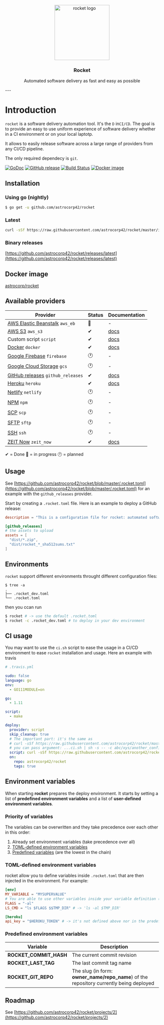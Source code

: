 <p align="center">
  <img alt="rocket logo" src="https://astrocorp.net/imgs/landing/rocket.png" height="180" />
  <h3 align="center">Rocket</h3>
  <p align="center">Automated software delivery as fast and easy as possible</p>
</p>
---

# Introduction

`rocket` is a software delivery automation tool. It's the `D` in`CI/CD`. The goal is to provide an easy
to use uniform experience of software delivery whether in a CI environment or on your local laptotp.

It allows to easily release software across a large range of providers from any CI/CD pipeline.

The only required dependecy is `git`.


[![GoDoc](https://godoc.org/github.com/astrocorp42/rocket?status.svg)](https://godoc.org/github.com/astrocorp42/rocket)
[![GitHub release](https://img.shields.io/github/release/astrocorp42/rocket.svg)](https://github.com/astrocorp42/rocket/releases/latest)
[![Build Status](https://travis-ci.org/astrocorp42/rocket.svg?branch=master)](https://travis-ci.org/astrocorp42/rocket)
[![Docker image](https://img.shields.io/badge/docker-astrocorp/rocket-blue.svg)](https://hub.docker.com/r/astrocorp/rocket)



## Installation

### Using go (nightly)
```bash
$ go get -u github.com/astrocorp42/rocket
```

### Latest
```bash
curl -sSf https://raw.githubusercontent.com/astrocorp42/rocket/master/install.sh | sh
```

### Binary releases
[https://github.com/astrocorp42/rocket/releases/latest](https://github.com/astrocorp42/rocket/releases/latest)




## Docker image

[astrocorp/rocket](https://hub.docker.com/r/astrocorp/rocket)



## Available providers

| Provider              | Status | Documentation |
| --------------------- | -------| ------------- |
| [AWS Elastic Beanstalk](https://aws.amazon.com/elasticbeanstalk/) `aws_eb` | 🚧 | - |
| [AWS S3](https://aws.amazon.com/s3) `aws_s3` | ✔ | [docs](https://astrocorp.net/rocket/aws_s3) |
| Custom script `script` | ✔ | [docs](https://astrocorp.net/rocket/custom_script) |
| [Docker](https://www.docker.com) `docker` | ✔ | [docs](https://astrocorp.net/rocket/docker) |
| [Google Firebase](https://firebase.google.com) `firebase` | 🕐 | - |
| [Google Cloud Storage](https://cloud.google.com/storage) `gcs` | 🕐 | - |
| [GitHub releases](https://help.github.com/categories/releases) `github_releases` | ✔ | [docs](https://astrocorp.net/rocket/github_releases) |
| [Heroku](https://www.heroku.com) `heroku` | ✔ | [docs](https://astrocorp.net/rocket/heroku) |
| [Netlify](https://www.netlify.com) `netlify` | 🕐 | - |
| [NPM](https://www.npmjs.com) `npm` | 🕐 | - |
| [SCP](https://en.wikipedia.org/wiki/Secure_copy) `scp` | 🕐 | - |
| [SFTP](https://en.wikipedia.org/wiki/SSH_File_Transfer_Protocol) `sftp` | 🕐 | - |
| [SSH](https://en.wikipedia.org/wiki/Secure_Shell) `ssh` | 🕐 | - |
| [ZEIT Now](https://zeit.co/now) `zeit_now` | ✔ | [docs](https://astrocorp.net/rocket/zeit_now) |

✔ = Done 🚧 = in progress 🕐 = planned




## Usage

See [https://github.com/astrocorp42/rocket/blob/master/.rocket.toml](https://github.com/astrocorp42/rocket/blob/master/.rocket.toml) for an example with the `github_releases` provider.

Start by creating a `.rocket.toml` file. Here is an example to deploy a GitHub release:
```toml
description = "This is a configuration file for rocket: automated software delivery as fast and easy as possible. See https://github.com/astrocorp42/rocket"

[github_releases]
# the assets to upload
assets = [
  "dist/*.zip",
  "dist/rocket_*_sha512sums.txt"
]
```



## Environments

`rocket` support different environments throught different configuration files:
```
$ tree -a
.
├── .rocket_dev.toml
└── .rocket.toml
```
then you ccan run
```bash
$ rocket # -> use the default .rocket.toml
$ rocket -c .rocket_dev.toml # to deploy in your dev environment
```



## CI usage

You may want to use the `ci.sh` script to ease the usage in a CI/CD environment to ease `rocket` installation and usage.
Here an example with travis
```yaml
# .travis.yml

sudo: false
language: go
env:
  - GO111MODULE=on

go:
  - 1.11

script:
  - make

deploy:
  provider: script
  skip_cleanup: true
  # The important part: it's the same as
  # curl -sSf https://raw.githubusercontent.com/astrocorp42/rocket/master/install.sh && $HOME/.rocket/rocket
  # you can pass argument: ...ci.sh | sh -s -- -c abc/xys/another_config_file.toml
  script: curl -sSf https://raw.githubusercontent.com/astrocorp42/rocket/master/ci.sh | sh
  on:
    repo: astrocorp42/rocket
    tags: true
```



## Environment variables

When starting **rocket** prepares the deploy environment. It starts by setting a list of **predefined environment variables** and a list of **user-defined environment variables**.

### Priority of variables

The variables can be overwritten and they take precedence over each other in this order:

1. Already set environment variables (take precedence over all)
2. [TOML-defined environment variables](#toml-defined-environment-variables)
3. [Predefined variables](#predefined-environment-variables) (are the lowest in the chain)

### TOML-defined environment variables

rocket allow you to define variables inside `.rocket.toml` that are then injected in the environment.
For example:
```toml
[env]
MY_VARIABLE = "MYSUPERVALUE"
# You are able to use other variables inside your variable definition (or escape them with $$):
FLAGS = "-al"
LS_CMD = "ls $FLAGS $$TMP_DIR" # -> 'ls -al $TMP_DIR'

[heroku]
api_key = "$HEROKU_TOKEN" # -> it's not defined above nor in the predefined variables, so it will expand to the already set environment variable
```

### Predefined environment variables

| Variable             | Description |
| --------------------- | -------|
| **ROCKET_COMMIT_HASH** | The current commit revision |
| **ROCKET_LAST_TAG** | The last commit tag name |
| **ROCKET_GIT_REPO** |  The slug (in form: **owner_name/repo_name**) of the repository currently being deployed |




## Roadmap

See [https://github.com/astrocorp42/rocket/projects/2](https://github.com/astrocorp42/rocket/projects/2)
